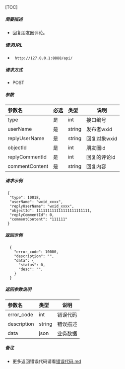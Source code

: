 

[TOC]
    
##### 简要描述

- 回复朋友圈评论。

##### 请求URL
- ` http://127.0.0.1:8888/api/`
  
##### 请求方式
- POST 

##### 参数

|参数名|必选|类型|说明|
|:----    |:---|:----- |-----   |
|type |是  |int | 接口编号    |
|userName |是  |string | 发布者wxid    |
|replyUserName |是  |string | 回复对象wxid    |
|objectId     |是  |int | 朋友圈id    |
|replyCommentId|是|int|回复的评论id|
|commentContent     |是  |string | 回复内容    |

##### 请求示例

```
 {
  "type": 10018,
  "userName": "wxid_xxxx",
  "replyUserName": "wxid_xxxx",
  "objectId": 111111111111111111111111,
  "replyCommentId": 0,
  "commentContent": "111111"
 } 
```

##### 返回示例 

``` 
  {
    "error_code": 10000,
    "description": "",
    "data": {
      "status": 0,
      "desc": "",
    }
  }
```

##### 返回参数说明 

|参数名|类型|说明|
|:-----  |:-----|-----                           |
|error_code |int   |错误代码  |
|description|string|错误描述|
|data|json|业务数据|

##### 备注 

- 更多返回错误代码请看[错误代码.md](../错误代码.md)







